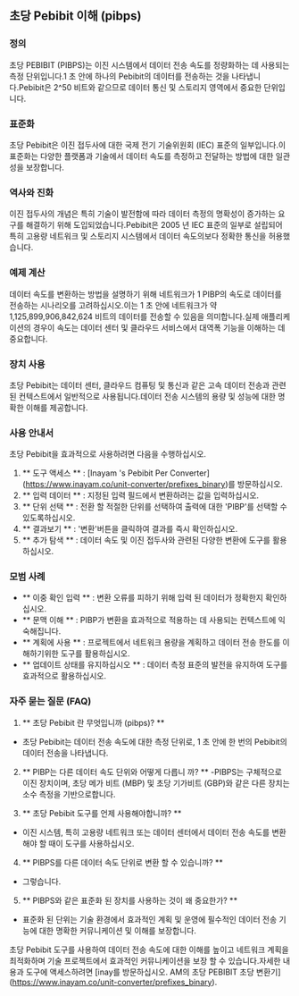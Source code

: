 ## 초당 Pebibit 이해 (pibps)

### 정의
초당 PEBIBIT (PIBPS)는 이진 시스템에서 데이터 전송 속도를 정량화하는 데 사용되는 측정 단위입니다.1 초 안에 하나의 Pebibit의 데이터를 전송하는 것을 나타냅니다.Pebibit은 2^50 비트와 같으므로 데이터 통신 및 스토리지 영역에서 중요한 단위입니다.

### 표준화
초당 Pebibit은 이진 접두사에 대한 국제 전기 기술위원회 (IEC) 표준의 일부입니다.이 표준화는 다양한 플랫폼과 기술에서 데이터 속도를 측정하고 전달하는 방법에 대한 일관성을 보장합니다.

### 역사와 진화
이진 접두사의 개념은 특히 기술이 발전함에 따라 데이터 측정의 명확성이 증가하는 요구를 해결하기 위해 도입되었습니다.Pebibit은 2005 년 IEC 표준의 일부로 설립되어 특히 고용량 네트워크 및 스토리지 시스템에서 데이터 속도의보다 정확한 통신을 허용했습니다.

### 예제 계산
데이터 속도를 변환하는 방법을 설명하기 위해 네트워크가 1 PIBP의 속도로 데이터를 전송하는 시나리오를 고려하십시오.이는 1 초 안에 네트워크가 약 1,125,899,906,842,624 비트의 데이터를 전송할 수 있음을 의미합니다.실제 애플리케이션의 경우이 속도는 데이터 센터 및 클라우드 서비스에서 대역폭 기능을 이해하는 데 중요합니다.

### 장치 사용
초당 Pebibit는 데이터 센터, 클라우드 컴퓨팅 및 통신과 같은 고속 데이터 전송과 관련된 컨텍스트에서 일반적으로 사용됩니다.데이터 전송 시스템의 용량 및 성능에 대한 명확한 이해를 제공합니다.

### 사용 안내서
초당 Pebibit을 효과적으로 사용하려면 다음을 수행하십시오.
1. ** 도구 액세스 ** : [Inayam 's Pebibit Per Converter] (https://www.inayam.co/unit-converter/prefixes_binary)를 방문하십시오.
2. ** 입력 데이터 ** : 지정된 입력 필드에서 변환하려는 값을 입력하십시오.
3. ** 단위 선택 ** : 전환 할 적절한 단위를 선택하여 출력에 대한 'PIBP'를 선택할 수 있도록하십시오.
4. ** 결과보기 ** : '변환'버튼을 클릭하여 결과를 즉시 확인하십시오.
5. ** 추가 탐색 ** : 데이터 속도 및 이진 접두사와 관련된 다양한 변환에 도구를 활용하십시오.

### 모범 사례
- ** 이중 확인 입력 ** : 변환 오류를 피하기 위해 입력 된 데이터가 정확한지 확인하십시오.
- ** 문맥 이해 ** : PIBP가 변환을 효과적으로 적용하는 데 사용되는 컨텍스트에 익숙해집니다.
- ** 계획에 사용 ** : 프로젝트에서 네트워크 용량을 계획하고 데이터 전송 한도를 이해하기위한 도구를 활용하십시오.
- ** 업데이트 상태를 유지하십시오 ** : 데이터 측정 표준의 발전을 유지하여 도구를 효과적으로 활용하십시오.

### 자주 묻는 질문 (FAQ)

1. ** 초당 Pebibit 란 무엇입니까 (pibps)? **
- 초당 Pebibit는 데이터 전송 속도에 대한 측정 단위로, 1 초 안에 한 번의 Pebibit의 데이터 전송을 나타냅니다.

2. ** PIBP는 다른 데이터 속도 단위와 어떻게 다릅니 까? **
-PIBPS는 구체적으로 이진 장치이며, 초당 메가 비트 (MBP) 및 초당 기가비트 (GBP)와 같은 다른 장치는 소수 측정을 기반으로합니다.

3. ** 초당 Pebibit 도구를 언제 사용해야합니까? **
- 이진 시스템, 특히 고용량 네트워크 또는 데이터 센터에서 데이터 전송 속도를 변환해야 할 때이 도구를 사용하십시오.

4. ** PIBPS를 다른 데이터 속도 단위로 변환 할 수 있습니까? **
- 그렇습니다.

5. ** PIBPS와 같은 표준화 된 장치를 사용하는 것이 왜 중요한가? **
- 표준화 된 단위는 기술 환경에서 효과적인 계획 및 운영에 필수적인 데이터 전송 기능에 대한 명확한 커뮤니케이션 및 이해를 보장합니다.

초당 Pebibit 도구를 사용하여 데이터 전송 속도에 대한 이해를 높이고 네트워크 계획을 최적화하며 기술 프로젝트에서 효과적인 커뮤니케이션을 보장 할 수 있습니다.자세한 내용과 도구에 액세스하려면 [inay를 방문하십시오. AM의 초당 PEBIBIT 초당 변환기] (https://www.inayam.co/unit-converter/prefixes_binary).